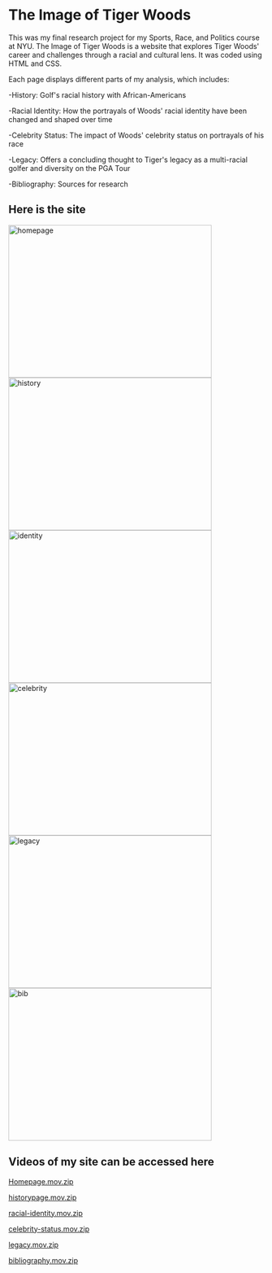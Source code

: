 # The Image of Tiger Woods

This was my final research project for my Sports, Race, and Politics course at NYU. The Image of Tiger Woods is a website that explores Tiger Woods' career and challenges through a racial and cultural lens. It was coded using HTML and CSS.

Each page displays different parts of my analysis, which includes:

-History: Golf's racial history with African-Americans

-Racial Identity: How the portrayals of Woods' racial identity have been changed and shaped over time

-Celebrity Status: The impact of Woods' celebrity status on portrayals of his race

-Legacy: Offers a concluding thought to Tiger's legacy as a multi-racial golfer and diversity on the PGA Tour

-Bibliography: Sources for research

## Here is the site

<img width="400px" height="300px" alt="homepage" src="https://user-images.githubusercontent.com/109439396/217610564-4a4c585e-dfe9-4ddd-b96c-06d297488b26.png">

<img width="400px" height="300px" alt="history" src="https://user-images.githubusercontent.com/109439396/217611365-8e56b0fb-fdcf-4425-a70f-9653a40af6a0.png">

<img width="400px" height="300px" alt="identity" src="https://user-images.githubusercontent.com/109439396/217611395-a11a5526-6c93-4d61-8788-c35419dd78ba.png">

<img width="400px" height="300px" alt="celebrity" src="https://user-images.githubusercontent.com/109439396/217611411-084b1aa7-4d0c-4c41-998e-f3eea826610f.png">

<img width="400px" height="300px" alt="legacy" src="https://user-images.githubusercontent.com/109439396/217611424-7ca113bc-1a9f-4253-9dcf-757bc014b37b.png">

<img width="400px" height="300px" alt="bib" src="https://user-images.githubusercontent.com/109439396/217611585-651ec586-4227-4de2-9f84-5cab0bb4541f.png">

## Videos of my site can be accessed here

[Homepage.mov.zip](https://github.com/mkphung29/tiger-woods-project/files/10688382/Homepage.mov.zip)

[historypage.mov.zip](https://github.com/mkphung29/tiger-woods-project/files/10688371/historypage.mov.zip)

[racial-identity.mov.zip](https://github.com/mkphung29/tiger-woods-project/files/10688392/racial-identity.mov.zip)

[celebrity-status.mov.zip](https://github.com/mkphung29/tiger-woods-project/files/10688401/celebrity-status.mov.zip)

[legacy.mov.zip](https://github.com/mkphung29/tiger-woods-project/files/10688403/legacy.mov.zip)

[bibliography.mov.zip](https://github.com/mkphung29/tiger-woods-project/files/10688405/bibliography.mov.zip)
